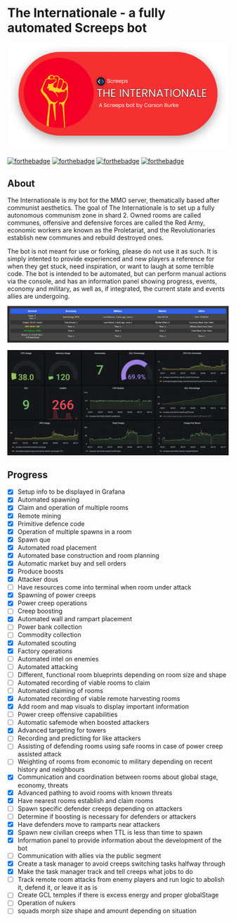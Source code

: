 # The Internationale - a fully automated Screeps bot

![The Internationale](images/header.png)

[![forthebadge](https://forthebadge.com/images/badges/built-with-love.svg)](https://forthebadge.com)
[![forthebadge](https://forthebadge.com/images/badges/open-source.svg)](https://forthebadge.com)
[![forthebadge](https://forthebadge.com/images/badges/contains-tasty-spaghetti-code.svg)](https://forthebadge.com)
[![forthebadge](https://forthebadge.com/images/badges/0-percent-optimized.svg)](https://forthebadge.com)

## About

The Internationale is my bot for the MMO server, thematically based after communist aesthetics. The goal of The Internationale is to set up a fully autonomous communism zone in shard 2. Owned rooms are called communes, offensive and defensive forces are called the Red Army, economic workers are known as the Proletariat, and the Revolutionaries establish new communes and rebuild destroyed ones.

The bot is not meant for use or forking, please do not use it as such. It is simply intented to provide experienced and new players a reference for when they get stuck, need inspiration, or want to laugh at some terrible code. The bot is intended to be automated, but can perform manual actions via the console, and has an information panel showing progress, events, economy and military, as well as, if integrated, the current state and events allies are undergoing.

![Information Panel](images/infopanel.png)

![Grafana](images/grafana.png)

## Progress

- [x] Setup info to be displayed in Grafana
- [x] Automated spawning
- [x] Claim and operation of multiple rooms
- [x] Remote mining
- [x] Primitive defence code
- [x] Operation of multiple spawns in a room
- [x] Spawn que
- [x] Automated road placement
- [x] Automated base construction and room planning
- [x] Automatic market buy and sell orders
- [x] Produce boosts
- [x] Attacker dous
- [ ] Have resources come into terminal when room under attack
- [x] Spawning of power creeps
- [x] Power creep operations
- [ ] Creep boosting
- [x] Automated wall and rampart placement
- [ ] Power bank collection
- [ ] Commodity collection
- [x] Automated scouting
- [x] Factory operations
- [ ] Automated intel on enemies
- [ ] Automated attacking
- [ ] Different, functional room blueprints depending on room size and shape
- [ ] Automated recording of viable rooms to claim
- [ ] Automated claiming of rooms
- [x] Automated recording of viable remote harvesting rooms
- [x] Add room and map visuals to display important information
- [ ] Power creep offensive capabilities
- [ ] Automatic safemode when boosted attackers
- [x] Advanced targeting for towers
- [ ] Recording and predicting for like attackers
- [ ] Assisting of defending rooms using safe rooms in case of power creep assisted attack
- [ ] Weighting of rooms from economic to military depending on recent history and neighbours
- [x] Communication and coordination between rooms about global stage, economy, threats
- [x] Advanced pathing to avoid rooms with known threats
- [x] Have nearest rooms establish and claim rooms
- [ ] Spawn specific defender creeps depending on attackers
- [ ] Determine if boosting is necessary for defenders or attackers
- [x] Have defenders move to ramparts near attackers
- [x] Spawn new civilian creeps when TTL is less than time to spawn
- [x] Information panel to provide information about the development of the bot
- [ ] Communication with allies via the public segment
- [x] Create a task manager to avoid creeps switching tasks halfway through
- [x] Make the task manager track and tell creeps what jobs to do
- [ ] Track remote room attacks from enemy players and run logic to abolish it, defend it, or leave it as is
- [ ] Create GCL temples if there is excess energy and proper globalStage
- [ ] Operation of nukers
- [ ] squads morph size shape and amount depending on situation

